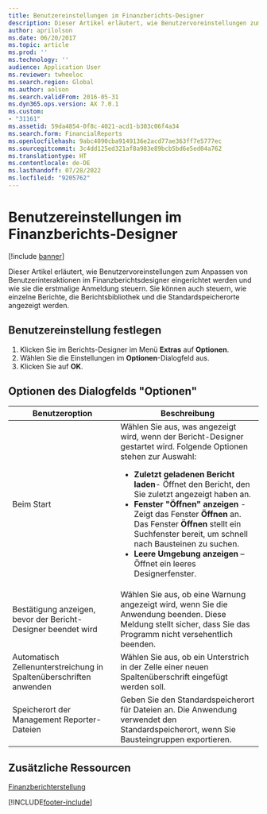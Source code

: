 ```yaml
---
title: Benutzereinstellungen im Finanzberichts-Designer
description: Dieser Artikel erläutert, wie Benutzervoreinstellungen zum Anpassen von Benutzerinteraktionen im Finanzberichtsdesigner eingerichtet werden und wie sie die erstmalige Anmeldung steuern.
author: aprilolson
ms.date: 06/20/2017
ms.topic: article
ms.prod: ''
ms.technology: ''
audience: Application User
ms.reviewer: twheeloc
ms.search.region: Global
ms.author: aolson
ms.search.validFrom: 2016-05-31
ms.dyn365.ops.version: AX 7.0.1
ms.custom:
- "31161"
ms.assetid: 59da4854-0f8c-4021-acd1-b303c06f4a34
ms.search.form: FinancialReports
ms.openlocfilehash: 9abc4090cba9149136e2acd77ae363ff7e5777ec
ms.sourcegitcommit: 3c4dd125ed321af8a983e89bcb5bd6e5ed04a762
ms.translationtype: HT
ms.contentlocale: de-DE
ms.lasthandoff: 07/28/2022
ms.locfileid: "9205762"
---
```

# <a name="user-preferences-in-financial-report-designer"></a>Benutzereinstellungen im Finanzberichts-Designer

[!include [banner](../includes/banner.md)]

Dieser Artikel erläutert, wie Benutzervoreinstellungen zum Anpassen von Benutzerinteraktionen im Finanzberichtsdesigner eingerichtet werden und wie sie die erstmalige Anmeldung steuern. Sie können auch steuern, wie einzelne Berichte, die Berichtsbibliothek und die Standardspeicherorte angezeigt werden.

## <a name="set-user-preferences"></a>Benutzereinstellung festlegen

1. Klicken Sie im Berichts-Designer im Menü **Extras** auf **Optionen**.
2. Wählen Sie die Einstellungen im **Optionen**-Dialogfeld aus.
3. Klicken Sie auf **OK**.

## <a name="options-dialog-box-options"></a>Optionen des Dialogfelds "Optionen"
<table>
<thead>
<tr>
<th>Benutzeroption</th>
<th>Beschreibung</th>
</tr>
</thead>
<tbody>
<tr>
<td>Beim Start</td>
<td>Wählen Sie aus, was angezeigt wird, wenn der Bericht-Designer gestartet wird. Folgende Optionen stehen zur Auswahl:
<ul>
<li><strong>Zuletzt geladenen Bericht laden</strong>- Öffnet den Bericht, den Sie zuletzt angezeigt haben an.</li>
<li><strong>Fenster "Öffnen" anzeigen</strong> - Zeigt das Fenster <strong>Öffnen</strong> an. Das Fenster <strong>Öffnen</strong> stellt ein Suchfenster bereit, um schnell nach Bausteinen zu suchen.</li>
<li><strong>Leere Umgebung anzeigen</strong> – Öffnet ein leeres Designerfenster.</li>
</ul></td>
</tr>
<tr>
<td>Bestätigung anzeigen, bevor der Bericht-Designer beendet wird</td>
<td>Wählen Sie aus, ob eine Warnung angezeigt wird, wenn Sie die Anwendung beenden. Diese Meldung stellt sicher, dass Sie das Programm nicht versehentlich beenden.</td>
</tr>
<tr>
<td>Automatisch Zellenunterstreichung in Spaltenüberschriften anwenden</td>
<td>Wählen Sie aus, ob ein Unterstrich in der Zelle einer neuen Spaltenüberschrift eingefügt werden soll.</td>
</tr>
<tr>
<td>Speicherort der Management Reporter-Dateien</td>
<td>Geben Sie den Standardspeicherort für Dateien an. Die Anwendung verwendet den Standardspeicherort, wenn Sie Bausteingruppen exportieren.</td>
</tr>
</tbody>
</table>

## <a name="additional-resources"></a>Zusätzliche Ressourcen

[Finanzberichterstellung](financial-reporting-intro.md)


[!INCLUDE[footer-include](../../../includes/footer-banner.md)]
